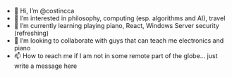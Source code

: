 - 👋 Hi, I’m @costincca
- 👀 I’m interested in philosophy, computing (esp. algorithms and AI), travel
- 🌱 I’m currently learning playing piano, React, Windows Server security (refreshing)
- 💞️ I’m looking to collaborate with guys that can teach me electronics and piano
- 📫 How to reach me if I am not in some remote part of the globe... just write a message here

<!---
costincca/costincca is a ✨ special ✨ repository because its `README.md` (this file) appears on your GitHub profile.
You can click the Preview link to take a look at your changes.
--->
